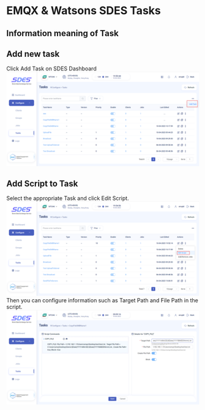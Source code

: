 # EMQX & Watsons SDES Tasks

## Information meaning of Task

## Add new task
Click Add Task on SDES Dashboard
![add_task](./assets/sdes/add_task.png)

## Add Script to Task
Select the appropriate Task and click Edit Script.
![add_script_1](./assets/sdes/add_script_1.png)
Then you can configure information such as Target Path and File Path in the script.
![add_script_2](./assets/sdes/add_script_2.png)